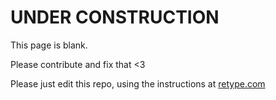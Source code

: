 # UNDER CONSTRUCTION

This page is blank.

Please contribute and fix that <3

Please just edit this repo, using the instructions at [retype.com](https://retype.com/)
